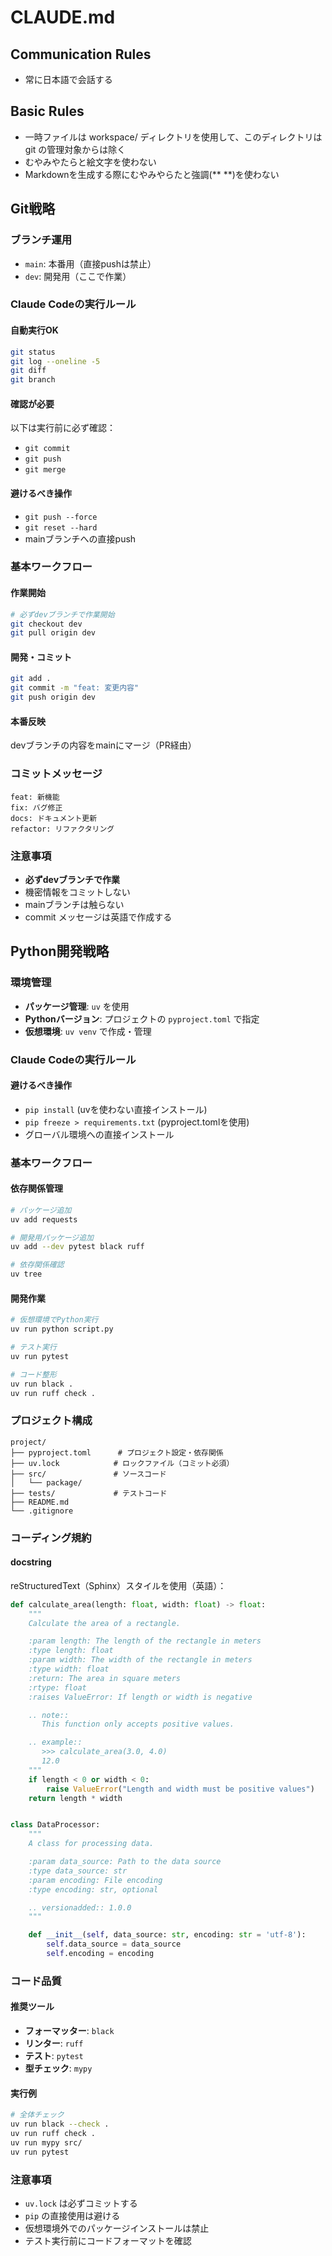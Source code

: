 # CLAUDE.md

## Communication Rules
- 常に日本語で会話する

## Basic Rules
- 一時ファイルは workspace/ ディレクトリを使用して、このディレクトリは git の管理対象からは除く
- むやみやたらと絵文字を使わない
- Markdownを生成する際にむやみやらたと強調(** **)を使わない

## Git戦略

### ブランチ運用
- `main`: 本番用（直接pushは禁止）
- `dev`: 開発用（ここで作業）

### Claude Codeの実行ルール

#### 自動実行OK
```bash
git status
git log --oneline -5
git diff
git branch
```

#### 確認が必要
以下は実行前に必ず確認：
- `git commit`
- `git push`
- `git merge`

#### 避けるべき操作
- `git push --force`
- `git reset --hard`
- mainブランチへの直接push

### 基本ワークフロー

#### 作業開始
```bash
# 必ずdevブランチで作業開始
git checkout dev
git pull origin dev
```

#### 開発・コミット
```bash
git add .
git commit -m "feat: 変更内容"
git push origin dev
```

#### 本番反映
devブランチの内容をmainにマージ（PR経由）

### コミットメッセージ
```
feat: 新機能
fix: バグ修正
docs: ドキュメント更新
refactor: リファクタリング
```

### 注意事項
- **必ずdevブランチで作業**
- 機密情報をコミットしない
- mainブランチは触らない
- commit メッセージは英語で作成する


## Python開発戦略

### 環境管理
- **パッケージ管理**: `uv` を使用
- **Pythonバージョン**: プロジェクトの `pyproject.toml` で指定
- **仮想環境**: `uv venv` で作成・管理

### Claude Codeの実行ルール

#### 避けるべき操作
- `pip install` (uvを使わない直接インストール)
- `pip freeze > requirements.txt` (pyproject.tomlを使用)
- グローバル環境への直接インストール

### 基本ワークフロー

#### 依存関係管理
```bash
# パッケージ追加
uv add requests

# 開発用パッケージ追加
uv add --dev pytest black ruff

# 依存関係確認
uv tree
```

#### 開発作業
```bash
# 仮想環境でPython実行
uv run python script.py

# テスト実行
uv run pytest

# コード整形
uv run black .
uv run ruff check .
```

### プロジェクト構成
```
project/
├── pyproject.toml      # プロジェクト設定・依存関係
├── uv.lock            # ロックファイル（コミット必須）
├── src/               # ソースコード
│   └── package/
├── tests/             # テストコード
├── README.md
└── .gitignore
```

### コーディング規約

#### docstring
reStructuredText（Sphinx）スタイルを使用（英語）：

```python
def calculate_area(length: float, width: float) -> float:
    """
    Calculate the area of a rectangle.

    :param length: The length of the rectangle in meters
    :type length: float
    :param width: The width of the rectangle in meters
    :type width: float
    :return: The area in square meters
    :rtype: float
    :raises ValueError: If length or width is negative

    .. note::
       This function only accepts positive values.

    .. example::
       >>> calculate_area(3.0, 4.0)
       12.0
    """
    if length < 0 or width < 0:
        raise ValueError("Length and width must be positive values")
    return length * width


class DataProcessor:
    """
    A class for processing data.

    :param data_source: Path to the data source
    :type data_source: str
    :param encoding: File encoding
    :type encoding: str, optional

    .. versionadded:: 1.0.0
    """

    def __init__(self, data_source: str, encoding: str = 'utf-8'):
        self.data_source = data_source
        self.encoding = encoding
```

### コード品質

#### 推奨ツール
- **フォーマッター**: `black`
- **リンター**: `ruff`
- **テスト**: `pytest`
- **型チェック**: `mypy`

#### 実行例
```bash
# 全体チェック
uv run black --check .
uv run ruff check .
uv run mypy src/
uv run pytest
```

### 注意事項
- `uv.lock` は必ずコミットする
- `pip` の直接使用は避ける
- 仮想環境外でのパッケージインストールは禁止
- テスト実行前にコードフォーマットを確認
